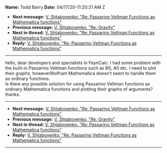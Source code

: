 **Name:** Todd Barry
**Date:** 04/17/20-11:20:21 AM Z

  - **Next message:** [V. Shtabovenko: "Re: Passarino Veltman Functions
    as Mathematica functions"](1586.html)
  - **Previous message:** [V. Shtabovenko: "Re: Gravity"](1584.html)
  - **Next in thread:** [V. Shtabovenko: "Re: Passarino Veltman
    Functions as Mathematica functions"](1586.html)
  - **Reply:** [V. Shtabovenko: "Re: Passarino Veltman Functions as
    Mathematica functions"](1586.html)

-----

hello, dear developers and specialists in FeynCalc. I had some problem
with the built-in Passarino Veltman functions such as B0, A0 etc. I need
to plot their graphs, howeverWolfram Mathematica doesn't seem to handle
them as ordinary functions.  
Is there any possible solution for using Passarino Veltman functions as
ordinary Mathematica functions and plotting their graphs of arguments?
thanks.  

-----

  - **Next message:** [V. Shtabovenko: "Re: Passarino Veltman Functions
    as Mathematica functions"](1586.html)
  - **Previous message:** [V. Shtabovenko: "Re: Gravity"](1584.html)
  - **Next in thread:** [V. Shtabovenko: "Re: Passarino Veltman
    Functions as Mathematica functions"](1586.html)
  - **Reply:** [V. Shtabovenko: "Re: Passarino Veltman Functions as
    Mathematica functions"](1586.html)

-----

